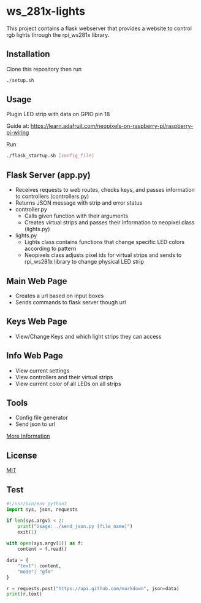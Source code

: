 # ws_281x-lights

This project contains a flask webserver that provides a website to control rgb lights through the rpi_ws281x library.

## Installation

Clone this repository then run
```bash
./setup.sh
```

## Usage

Plugin LED strip with data on GPIO pin 18

Guide at: https://learn.adafruit.com/neopixels-on-raspberry-pi/raspberry-pi-wiring

Run
```bash
./flask_startup.sh [config_file]
```

## Flask Server (app.py)

* Receives requests to web routes, checks keys, and passes information to controllers (controllers.py)
* Returns JSON message with strip and error status
* controller.py
    * Calls given function with their arguments
    * Creates virtual strips and passes their information to neopixel class (lights.py)
* lights.py
    * Lights class contains functions that change specific LED colors according to pattern
    * Neopixels class adjusts pixel ids for virtual strips and sends to rpi_ws281x library to change 
      physical LED strip


## Main Web Page

* Creates a url based on input boxes
* Sends commands to flask server though url

## Keys Web Page

* View/Change Keys and which light strips they can access

## Info Web Page

* View current settings
* View controllers and their virtual strips
* View current color of all LEDs on all strips

## Tools

* Config file generator
* Send json to url

[More Information](tools/README.md)


## License
[MIT](https://choosealicense.com/licenses/mit/)

## Test

```Python
#!/usr/bin/env python3
import sys, json, requests

if len(sys.argv) < 2:
    print("Usage: ./send_json.py [file_name]")
    exit(1)
    
with open(sys.argv[1]) as f:
    content = f.read()

data = {
    "text": content,
    "mode": "gfm"
}

r = requests.post("https://api.github.com/markdown", json=data)
print(r.text)
```
